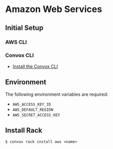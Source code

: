 # Amazon Web Services

## Initial Setup

### AWS CLI

### Convox CLI

- [Install the Convox CLI](../cli.md)

## Environment

The following environment variables are required:

- `AWS_ACCESS_KEY_ID`
- `AWS_DEFAULT_REGION`
- `AWS_SECRET_ACCESS_KEY`

## Install Rack

    $ convox rack install aws <name>
